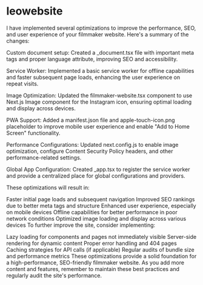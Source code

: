 # leowebsite

I have implemented several optimizations to improve the performance, SEO, and
user experience of your filmmaker website. Here's a summary of the changes:

Custom document setup: Created a \_document.tsx file with important meta tags
and proper language attribute, improving SEO and accessibility.

Service Worker: Implemented a basic service worker for offline capabilities and
faster subsequent page loads, enhancing the user experience on repeat visits.

Image Optimization: Updated the filmmaker-website.tsx component to use Next.js
Image component for the Instagram icon, ensuring optimal loading and display
across devices.

PWA Support: Added a manifest.json file and apple-touch-icon.png placeholder to
improve mobile user experience and enable "Add to Home Screen" functionality.

Performance Configurations: Updated next.config.js to enable image optimization,
configure Content Security Policy headers, and other performance-related
settings.

Global App Configuration: Created \_app.tsx to register the service worker and
provide a centralized place for global configurations and providers.

These optimizations will result in:

Faster initial page loads and subsequent navigation Improved SEO rankings due to
better meta tags and structure Enhanced user experience, especially on mobile
devices Offline capabilities for better performance in poor network conditions
Optimized image loading and display across various devices To further improve
the site, consider implementing:

Lazy loading for components and pages not immediately visible Server-side
rendering for dynamic content Proper error handling and 404 pages Caching
strategies for API calls (if applicable) Regular audits of bundle size and
performance metrics These optimizations provide a solid foundation for a
high-performance, SEO-friendly filmmaker website. As you add more content and
features, remember to maintain these best practices and regularly audit the
site's performance.
